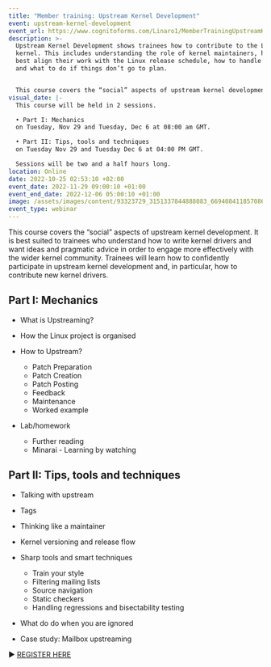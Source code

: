 ```yaml
---
title: "Member training: Upstream Kernel Development"
event: upstream-kernel-development
event_url: https://www.cognitoforms.com/Linaro1/MemberTrainingUpstreamKernelDevelopment
description: >-
  Upstream Kernel Development shows trainees how to contribute to the Linux
  kernel. This includes understanding the role of kernel maintainers, how to
  best align their work with the Linux release schedule, how to handle feedback
  and what to do if things don’t go to plan.


  This course covers the “social” aspects of upstream kernel development. It is best suited to trainees who understand how to write kernel drivers and want ideas and pragmatic advice in order to engage more effectively with the wider kernel community. Trainees will learn how to confidently participate in upstream kernel development and, in particular, how to contribute new kernel drivers.
visual_date: |-
  This course will be held in 2 sessions. 

  • Part I: Mechanics  
  on Tuesday, Nov 29 and Tuesday, Dec 6 at 08:00 am GMT. 

  • Part II: Tips, tools and techniques  
  on Tuesday Nov 29 and Tuesday Dec 6 at 04:00 PM GMT. 

  Sessions will be two and a half hours long.
location: Online
date: 2022-10-25 02:53:10 +02:00
event_date: 2022-11-29 09:00:10 +01:00
event_end_date: 2022-12-06 05:00:10 +01:00
image: /assets/images/content/93323729_3151337844888083_6694084118570860544_n.jpg
event_type: webinar
---
```

This course covers the “social” aspects of upstream kernel development. It is best suited to trainees who understand how to write kernel drivers and want ideas and pragmatic advice in order to engage more effectively with the wider kernel community. Trainees will learn how to confidently participate in upstream kernel development and, in particular, how to contribute new kernel drivers.

## Part I: Mechanics

* What is Upstreaming?
* How the Linux project is organised
* How to Upstream?

  * Patch Preparation 
  * Patch Creation
  * Patch Posting
  * Feedback
  * Maintenance
  * Worked example
* Lab/homework

  * Further reading
  * Minarai - Learning by watching

## Part II: Tips, tools and techniques

* Talking with upstream
* Tags
* Thinking like a maintainer
* Kernel versioning and release flow
* Sharp tools and smart techniques

  * Train your style
  * Filtering mailing lists
  * Source navigation
  * Static checkers
  * Handling regressions and bisectability testing
* What do do when you are ignored
* Case study: Mailbox upstreaming

▶ [REGISTER HERE](https://www.cognitoforms.com/Linaro1/MemberTrainingUpstreamKernelDevelopment)